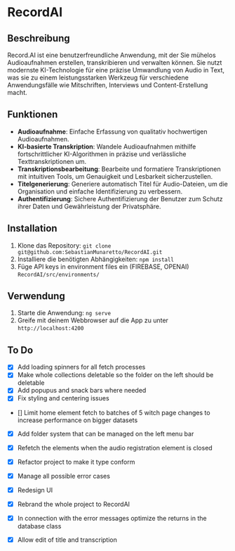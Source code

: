 # RecordAI

## Beschreibung

Record.AI ist eine benutzerfreundliche Anwendung, mit der Sie mühelos Audioaufnahmen erstellen, transkribieren und verwalten können. Sie nutzt modernste KI-Technologie für eine präzise Umwandlung von Audio in Text, was sie zu einem leistungsstarken Werkzeug für verschiedene Anwendungsfälle wie Mitschriften, Interviews und Content-Erstellung macht.

## Funktionen

- **Audioaufnahme**: Einfache Erfassung von qualitativ hochwertigen Audioaufnahmen.
- **KI-basierte Transkription**: Wandele Audioaufnahmen mithilfe fortschrittlicher KI-Algorithmen in präzise und verlässliche Texttranskriptionen um.
- **Transkriptionsbearbeitung**: Bearbeite und formatiere Transkriptionen mit intuitiven Tools, um Genauigkeit und Lesbarkeit sicherzustellen.
- **Titelgenerierung**: Generiere automatisch Titel für Audio-Dateien, um die Organisation und einfache Identifizierung zu verbessern.
- **Authentifizierung**: Sichere Authentifizierung der Benutzer zum Schutz ihrer Daten und Gewährleistung der Privatsphäre.

## Installation

1. Klone das Repository: `git clone git@github.com:SebastianMunaretto/RecordAI.git`
2. Installiere die benötigten Abhängigkeiten: `npm install`
3. Füge API keys in environment files ein (FIREBASE, OPENAI) `RecordAI/src/environments/`

## Verwendung

1. Starte die Anwendung: `ng serve`
2. Greife mit deinem Webbrowser auf die App zu unter `http://localhost:4200`


## To Do
- [X] Add loading spinners for all fetch processes
- [X] Make whole collections deletable so the folder on the left should be deletable
- [X] Add popupus and snack bars where needed
- [X] Fix styling and centering issues
- [] Limit home element fetch to batches of 5 witch page changes to increase performance on bigger datasets
- [X] Add folder system that can be managed on the left menu bar
- [X] Refetch the elements when the audio registration element is closed
- [X] Refactor project to make it type conform
- [X] Manage all possible error cases
- [X] Redesign UI
- [X] Rebrand the whole project to RecordAI
- [X] In connection with the error messages optimize the returns in the database class
- [X] Allow edit of title and transcription

